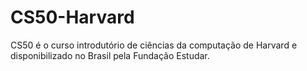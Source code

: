 # CS50-Harvard
CS50 é o curso introdutório de ciências da computação de Harvard e disponibilizado no Brasil pela Fundação Estudar.
